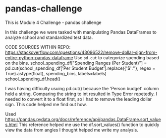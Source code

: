 # pandas-challenge
This is Module 4 Challenge - pandas challenge

In this challenge we were tasked with manipulating Pandas DataFrames to analyze school and standardized test data.

CODE SOURCES WITHIN REPO:
https://stackoverflow.com/questions/43096522/remove-dollar-sign-from-entire-python-pandas-dataframe
    Use `pd.cut` to categorize spending based on the bins.
    school_spending_df["Spending Ranges (Per Student)"] = pd.cut(school_spending_df['Per Student Budget'].replace({'\$':''}, regex = True).astype(float), 
                                                             spending_bins, labels=labels)
school_spending_df.head()

I was having difficulty usuing pd.cut() because the 'Person budget' column held a string. Comparing the string to int resulted in Type Error repetedly. I needed to convert it to a float first, so I had to remove the leading dollar sign. This code helped me find out how.

Used https://pandas.pydata.org/docs/reference/api/pandas.DataFrame.sort_values.html
    This reference helped me use the df.sort_values() function to quickly view the data from angles I thought helped me write my analysis. 



